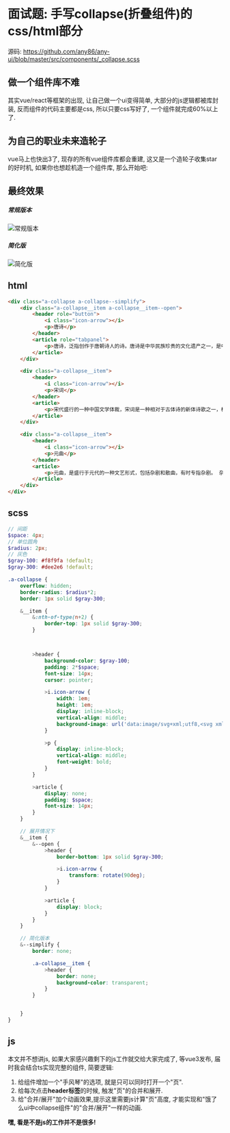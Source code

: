# 面试题: 手写collapse(折叠组件)的css/html部分

源码: https://github.com/any86/any-ui/blob/master/src/components/_collapse.scss

## 做一个组件库不难
其实vue/react等框架的出现, 让自己做一个ui变得简单, 大部分的js逻辑都被库封装, 反而组件的代码主要都是css, 所以只要css写好了, 一个组件就完成60%以上了.

## 为自己的职业未来造轮子
vue马上也快出3了, 现存的所有vue组件库都会重建, 这又是一个造轮子收集star的好时机, 如果你也想趁机造一个组件库, 那么开始吧:

## 最终效果

##### 常规版本
![常规版本](https://ws1.sinaimg.cn/large/005IQkzXly1g52x6hy0vkj30c80b3q4b.jpg)


##### 简化版
![简化版](https://ws1.sinaimg.cn/large/005IQkzXly1g52x6qla7ij30c40b80u3.jpg)

## html
```html
<div class="a-collapse a-collapse--simplify">
    <div class="a-collapse__item a-collapse__item--open">
        <header role="button">
            <i class="icon-arrow"></i>
            <p>唐诗</p>
        </header>
        <article role="tabpanel">
            <p>唐诗，泛指创作于唐朝诗人的诗。唐诗是中华民族珍贵的文化遗产之一，是中华文化宝库中的一颗明珠，同时也对世界上许多民族和国家的文化发展产生了很大影响，对于后人研究唐代的政治、民情、风俗、文化等都有重要的参考意义和价值。</p>
        </article>
    </div>

    <div class="a-collapse__item">
        <header>
            <i class="icon-arrow"></i>
            <p>宋词</p>
        </header>
        <article>
            <p>宋代盛行的一种中国文学体裁，宋词是一种相对于古体诗的新体诗歌之一，标志宋代文学的最高成就。宋词句子有长有短，便于歌唱。因是合乐的歌词，故又称曲子词、乐府、乐章、长短...</p>
        </article>
    </div>

    <div class="a-collapse__item">
        <header>
            <i class="icon-arrow"></i>
            <p>元曲</p>
        </header>
        <article>
            <p>元曲，是盛行于元代的一种文艺形式，包括杂剧和散曲，有时专指杂剧。 杂剧，宋代以滑稽搞笑为特点的一种表演形式，元代发展成戏曲形式。每本以四折为主，在开头或折间另加楔子，每折用同宫调同韵的北曲套曲和宾白组成。如关汉卿的《窦娥冤...</p>
        </article>
    </div>
</div>
```

## scss
```scss
// 间距
$space: 4px;
// 单位圆角
$radius: 2px;
// 灰色
$gray-100: #f8f9fa !default;
$gray-300: #dee2e6 !default;

.a-collapse {
    overflow: hidden;
    border-radius: $radius*2;
    border: 1px solid $gray-300;

    &__item {
        &:nth-of-type(n+2) {
            border-top: 1px solid $gray-300;
        }



        >header {
            background-color: $gray-100;
            padding: 2*$space;
            font-size: 14px;
            cursor: pointer;

            >i.icon-arrow {
                width: 1em;
                height: 1em;
                display: inline-block;
                vertical-align: middle;
                background-image: url('data:image/svg+xml;utf8,<svg xmlns="http://www.w3.org/2000/svg" viewBox="0 0 512 512"><path d="M294.1 256L167 129c-9.4-9.4-9.4-24.6 0-33.9s24.6-9.3 34 0L345 239c9.1 9.1 9.3 23.7.7 33.1L201.1 417c-4.7 4.7-10.9 7-17 7s-12.3-2.3-17-7c-9.4-9.4-9.4-24.6 0-33.9l127-127.1z"/></svg>')
            }

            >p {
                display: inline-block;
                vertical-align: middle;
                font-weight: bold;
            }
        }

        >article {
            display: none;
            padding: $space;
            font-size: 14px;
        }
    }

    // 展开情况下
    &__item {
        &--open {
            >header {
                border-bottom: 1px solid $gray-300;

                >i.icon-arrow {
                    transform: rotate(90deg);
                }
            }

            >article {
                display: block;
            }
        }
    }

    // 简化版本
    &--simplify {
        border: none;

        .a-collapse__item {
            >header {
                border: none;
                background-color: transparent;
            }
        }


    }
}
```

## js
本文并不想讲js, 如果大家感兴趣剩下的js工作就交给大家完成了, 等vue3发布, 届时我会结合ts实现完整的组件, 简要逻辑:
1. 给组件增加一个"手风琴"的选项, 就是只可以同时打开一个"页".
2. 给每次点击**header标签**的时候, 触发"页"的合并和展开.
3. 给"合并/展开"加个动画效果,提示这里需要js计算"页"高度, 才能实现和"饿了么ui中collapse组件"的"合并/展开"一样的动画.

**嘿, 看是不是js的工作并不是很多!**